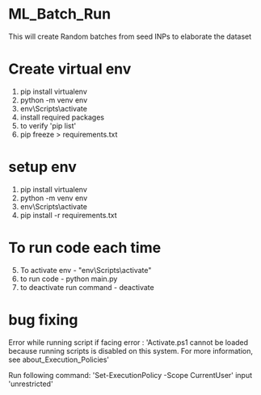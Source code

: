# ML_Batch_Run
This will create Random batches from seed INPs to elaborate the dataset


# Create virtual env 
1. pip install virtualenv
2. python -m venv env
3. env\Scripts\activate
4. install required packages
5. to verify 'pip list'
6. pip freeze > requirements.txt

# setup env
1. pip install virtualenv
2. python -m venv env
3. env\Scripts\activate  
4. pip install -r requirements.txt

# To run code each time  
5. To activate env - "env\Scripts\activate"  
6. to run code - python main.py  
7. to deactivate run command  - deactivate  

# bug fixing
Error while running script
if facing error : 'Activate.ps1 cannot be loaded because running scripts is disabled on this system. For more 
information, see about_Execution_Policies'

Run following command:
 'Set-ExecutionPolicy -Scope CurrentUser'
 input 
 'unrestricted'
